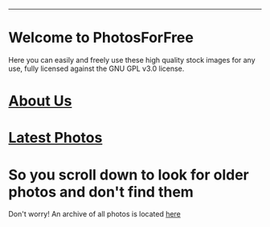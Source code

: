 ***
# Welcome to PhotosForFree

Here you can easily and freely use these high quality stock images for any use, fully licensed against the GNU GPL v3.0 license. 

# [About Us](about.md)

# [Latest Photos](about.md)

# So you scroll down to look for older photos and don't find them
Don't worry! An archive of all photos is located <a href="https://eshanepicfighter.github.io/PhotosForFreeArchive" title="Archive link">here</a>
